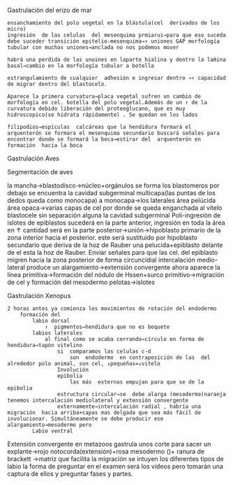 Gastrulación del erizo de mar

	ensanchamiento del polo vegetal en la blástula(cel  derivados de los micro)
	ingresión  de las celulas  del mesenquima prmiarui→para que eso suceda debe suceder transición epitelio-mesenquima→↑ uniones GAP morfología tubular con muchas uniones→anclada no nos podemos mover
	
	habrá una perdida de las unoines en laparte hialina y dentro la laḿina basal→cambio en la morfología tubular a botella
	
	estrangulamiento de cualquier  adhesión e ingresar dentro →↑ capacidad de migrar dentro del blastocelo.
	
	Aparece la primera curvatura→placa vegetal sufren un cambio de morfología en cel. botella del polo vegetal.Además de un ↑ de la curvatura debido liberación del proteoglucano, que es muy hidroscopico(se hidrata rápidamente) . Se quedan en los lados
	
	filipodios→espículas  calcáreas que la hendidura formará el arquenterón se formara el mesenquima secundario buscará señales para encontrar donde se formará la boca→estirar del  arquenterón en formación  hacia la boca 

Gastrulación Aves

Segmentación de aves

la mancha→blastodisco→núcleo+orgánulos
se forma los blastomeros por debajo se encuentra la cavidad subgerminal
	multicapa(las puntas de los dedos queda como monocapa) a monocapa→los laterales 
		área pelúcida
		área opaca→varias capas de cel por donde se  queda enganchada al vitelo
		blastocele sin separación alguna la cavidad subgerminal
	Poli-ingresión  de islotes de epiblastos
		sucederá en la parte anterior, ingresión en toda la área en ↑ cantidad será en la parte posterior→unión→hipoblasto primario de la  zona interior hacia el posterior.
			este será sustituido por  hipoblasto  secundario que deriva de la hoz de Rauber
				una pelucida+epiblasto delante  de el esta la hoz de Rauber.
				Enviar señales para que las cel. del epiblasto migren hacia la zona posterior de forma circuncidial 
				intercalación medio-lateral produce un alargamiento→extensión convergente
				ahora aparece la línea primitiva→formación del nódulo de Hssen+surco primitivo→migración de cel y formación del mesodermo
	pelotas→islotes 

Gastrulación Xenopus

	2 horas antes ya comienza los movimientos de rotación del endodermo
		formación del  
			labio dorsal
				↑  pigmentos→hendidura que no es boquete
			labios laterales
				al final como se acaba cerrando→círculo en forma de hendidura→tapón vitelino
					si  comparamos las celulas c-d
						son  endodermo  en contraposición de las  del alrededor polo animal, son cel, ↓pequeñas=↓vitelo
					Involución 
					epibolia
						las más  externas empujan para que se de la epibolia
					estructura circular→se  debe alarga (mesodermo)naranja tenemos intercalación mediolateral y extensión convergente
					externamente→intercalación radial , habría una migración  hacia arriba+capas mas delgada que sea más fácil de involucionar. Simultáneamente se debe producir ese alargamiento→mesodermo pero 
			Labio ventral

Extensión convergente en metazoos
	gastrula unos corte para sacer un explante→rojo notocorda(extensión)+rosa mesodermo ()+
	ranura de brackett →matriz que facilita  la migración 
		se intuyen los diferentes  tipos de  labio
la forma de preguntar en el examen  será los videos pero tomarán una captura de ellos y preguntar fases y partes.